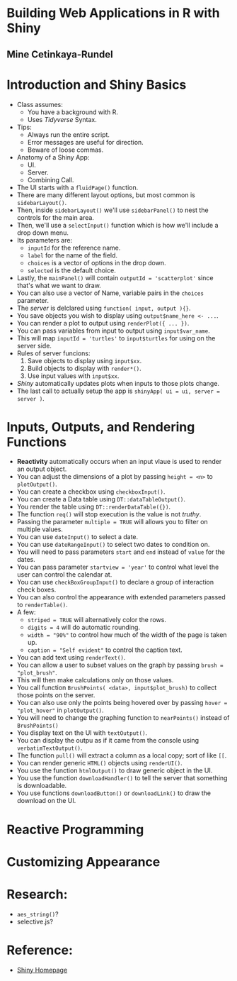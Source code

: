 # Building Web Applications in R with Shiny
## Mine Cetinkaya-Rundel

# Introduction and Shiny Basics
- Class assumes:
  * You have a background with R.
  * Uses *Tidyverse* Syntax.
- Tips:
  * Always run the entire script.
  * Error messages are useful for direction.
  * Beware of loose commas.
- Anatomy of a Shiny App:
  * UI.
  * Server.
  * Combining Call.
- The UI starts with a `fluidPage()` function.
- There are many different layout options, but most common is `sidebarLayout()`.
- Then, inside `sidebarLayout()` we'll use `sidebarPanel()` to nest the controls for the main area.
- Then, we'll use a `selectInput()` function which is how we'll include a drop down menu.
- Its parameters are:
   * `inputId` for the reference name.
   * `label` for the name of the field.
   * `choices` is a vector of options in the drop down.
   * `selected` is the default choice.
- Lastly, the `mainPanel()` will contain `outputId = 'scatterplot'` since that's what we want to draw.
- You can also use a vector of Name, variable pairs in the `choices` parameter.
- The *server* is delclared using `function( input, output ){}`.
- You save objects you wish to display using `output$name_here <- ...`.
- You can render a plot to output using `renderPlot({ ... })`.
- You can pass variables from input to output using `input$var_name`.
- This will map `inputId = 'turtles'` to `input$turtles` for using on the server side.
- Rules of server funcions:
  1. Save objects to display using `input$xx`.
  2. Build objects to display with `render*()`.
  3. Use input values with `input$xx`.
- *Shiny* automatically updates plots when inputs to those plots change.
- The last call to actually setup the app is `shinyApp( ui = ui, server = server )`.

# Inputs, Outputs, and Rendering Functions
- **Reactivity** automatically occurs when an input vlaue is used to render an output object.
- You can adjust the dimensions of a plot by passing `height = <n>` to `plotOutput()`.
- You can create a checkbox using `checkboxInput()`.
- You can create a Data table using `DT::dataTableOutput()`.
- You render the table using `DT::renderDataTable({})`.
- The function `req()` will stop execution is the value is not *truthy*.
- Passing the parameter `multiple = TRUE` will allows you to filter on multiple values.
- You can use `dateInput()` to select a date.
- You can use `dateRangeInput()` to select two dates to condition on.
- You will need to pass parameters `start` and `end` instead of `value` for the dates.
- You can pass parameter `startview = 'year'` to control what level the user can control the calendar at.
- You can use `checkBoxGroupInput()` to declare a group of interaction check boxes.
- You can also control the appearance with extended parameters passed to `renderTable()`.
- A few:
  * `striped = TRUE` will alternatively color the rows.
  * `digits = 4` will do automatic rounding.
  * `width = "90%"` to control how much of the width of the page is taken up.
  * `caption = "Self evident"` to control the caption text.
- You can add text using `renderText()`.
- You can allow a user to subset values on the graph by passing `brush = "plot_brush"`.
- This will then make calculations only on those values.
- You call function `BrushPoints( <data>, input$plot_brush)` to collect those points on the server.
- You can also use only the points being hovered over by passing `hover = "plot_hover"` in `plotOutput()`.
- You will need to change the graphing function to `nearPoints()` instead of `BrushPoints()`
- You display text on the UI with `textOutput()`.
- You can display the outpu as if it came from the console using `verbatimTextOutput()`.
- The function `pull()` will extract a column as a local copy; sort of like `[[`.
- You can render generic `HTML()` objects using `renderUI()`.
- You use the function `htmlOutput()` to draw generic object in the UI.
- You use the function `downloadHandler()` to tell the server that something is downloadable.
- You use functions `downloadButton()` or `downloadLink()` to draw the download on the UI.

# Reactive Programming

# Customizing Appearance

# Research:
- `aes_string()`?
- selective.js?


# Reference:
- [Shiny Homepage ](www.shiny.rstudion.com)
